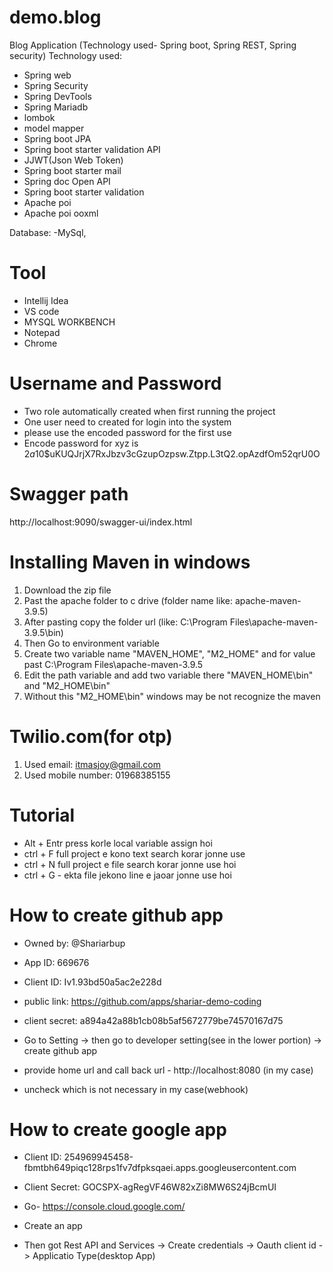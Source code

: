 # demo.blog
 Blog Application (Technology used- Spring boot, Spring REST, Spring security)
 Technology used:
 - Spring web
 - Spring Security
 - Spring DevTools
 - Spring Mariadb
 - lombok
 - model mapper
 - Spring boot JPA
 - Spring boot starter validation API
 - JJWT(Json Web Token)
 - Spring boot starter mail
 - Spring doc Open API
 - Spring boot starter validation
 - Apache poi
 - Apache poi ooxml

 
 Database:
 -MySql,

# Tool
- Intellij Idea
- VS code
- MYSQL WORKBENCH
- Notepad
- Chrome

# Username and Password
- Two role automatically created when first running the project
- One user need to created for login into the system
- please use the encoded password for the first use
- Encode password for xyz is $2a$10$uKUQJrjX7RxJbzv3cGzupOzpsw.Ztpp.L3tQ2.opAzdfOm52qrU0O

# Swagger path
http://localhost:9090/swagger-ui/index.html

# Installing Maven in windows
1. Download the zip file
2. Past the apache folder to c drive (folder name like: apache-maven-3.9.5)
3. After pasting copy the folder url (like: C:\Program Files\apache-maven-3.9.5\bin)
4. Then Go to environment variable
5. Create two variable name "MAVEN_HOME", "M2_HOME" and for value past C:\Program Files\apache-maven-3.9.5
6. Edit the path variable and add two variable there "MAVEN_HOME\bin" and "M2_HOME\bin"
7. Without this "M2_HOME\bin" windows may be not recognize the maven

# Twilio.com(for otp)
1. Used email: itmasjoy@gmail.com
2. Used mobile number: 01968385155



# Tutorial

- Alt + Entr press korle local variable assign hoi
- ctrl + F full project e kono text search korar jonne use
- ctrl + N full project e file search korar jonne use hoi
- ctrl + G - ekta file jekono line e jaoar jonne use hoi

# How to create github app

- Owned by: @Shariarbup
- App ID: 669676
- Client ID: Iv1.93bd50a5ac2e228d
- public link: https://github.com/apps/shariar-demo-coding
- client secret: a894a42a88b1cb08b5af5672779be74570167d75

- Go to Setting -> then go to developer setting(see in the lower portion) -> create github app
- provide home url and call back url - http://localhost:8080 (in my case)
- uncheck which is not necessary in my case(webhook)

# How to create google app

- Client ID: 254969945458-fbmtbh649piqc128rps1fv7dfpksqaei.apps.googleusercontent.com
- Client Secret: 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

- Go- https://console.cloud.google.com/
- Create an app
- Then got Rest API and Services -> Create credentials -> Oauth client id -> Applicatio Type(desktop App)
